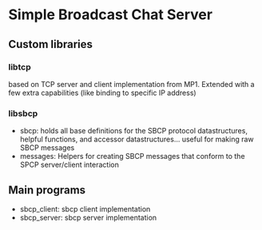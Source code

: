# Simple Broadcast Chat Server

## Custom libraries

### libtcp
based on TCP server and client implementation from MP1. Extended with a few extra capabilities (like binding to specific IP address)

### libsbcp
- sbcp: holds all base definitions for the SBCP protocol datastructures, helpful functions, and accessor datastructures... useful for making raw SBCP messages
- messages: Helpers for creating SBCP messages that conform to the SPCP server/client interaction

## Main programs
- sbcp_client: sbcp client implementation
- sbcp_server: sbcp server implementation
